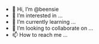- 👋 Hi, I’m @beensie
- 👀 I’m interested in ...
- 🌱 I’m currently learning ...
- 💞️ I’m looking to collaborate on ...
- 📫 How to reach me ...

<!---
beensie/beensie is a ✨ special ✨ repository because its `README.md` (this file) appears on your GitHub profile.
You can click the Preview link to take a look at your changes.
--->

